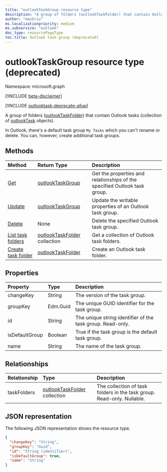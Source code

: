 ```yaml
---
title: "outlookTaskGroup resource type"
description: "A group of folders (outlookTaskFolder) that contain Outlook tasks (collection of outlookTask objects). "
author: "mashriv"
ms.localizationpriority: medium
ms.subservice: "outlook"
doc_type: resourcePageType
toc.title: Outlook task group (deprecated)
---
```


# outlookTaskGroup resource type (deprecated)

Namespace: microsoft.graph

[!INCLUDE [beta-disclaimer](../../includes/beta-disclaimer.md)]

[!INCLUDE [outlooktask-deprecate-allup](../../includes/outlooktask-deprecate-allup.md)]


A group of folders ([outlookTaskFolder](outlooktaskfolder.md)) that contain Outlook tasks (collection of [outlookTask](outlooktask.md) objects). 

In Outlook, there's a default task group `My Tasks` which you can't rename or delete. You can, however, create additional task groups. 


## Methods

| Method		   | Return Type	|Description|
|:---------------|:--------|:----------|
|[Get](../api/outlooktaskgroup-get.md) | [outlookTaskGroup](outlooktaskgroup.md) |Get the properties and relationships of the specified Outlook task group.|
|[Update](../api/outlooktaskgroup-update.md) | [outlookTaskGroup](outlooktaskgroup.md)	|Update the writable properties of an Outlook task group. |
|[Delete](../api/outlooktaskgroup-delete.md) | None |Delete the specified Outlook task group. |
|[List task folders](../api/outlooktaskgroup-list-taskfolders.md) |[outlookTaskFolder](outlooktaskfolder.md) collection| Get a collection of Outlook task folders.|
|[Create task folder](../api/outlooktaskgroup-post-taskfolders.md) |[outlookTaskFolder](outlooktaskfolder.md)| Create an Outlook task folder.|

## Properties
| Property	   | Type	|Description|
|:---------------|:--------|:----------|
|changeKey|String|The version of the task group.|
|groupKey|Edm.Guid|The unique GUID identifier for the task group.|
|id|String|The unique string identifier of the task group. Read-only.|
|isDefaultGroup|Boolean|True if the task group is the default task group.|
|name|String|The name of the task group.|

## Relationships
| Relationship | Type	|Description|
|:---------------|:--------|:----------|
|taskFolders|[outlookTaskFolder](outlooktaskfolder.md) collection| The collection of task folders in the task group. Read-only. Nullable.|

## JSON representation
The following JSON representation shows the resource type.

<!-- {
  "blockType": "resource",
  "optionalProperties": [

  ],
  "keyProperty": "id",
  "baseType":"microsoft.graph.entity",  
  "@odata.type": "microsoft.graph.outlookTaskGroup"
}-->

```json
{
  "changeKey": "String",
  "groupKey": "Guid",
  "id": "String (identifier)",
  "isDefaultGroup": true,
  "name": "String"
}

```

<!-- uuid: 8fcb5dbc-d5aa-4681-8e31-b001d5168d79
2015-10-25 14:57:30 UTC -->
<!--
{
  "type": "#page.annotation",
  "description": "outlookTaskGroup resource",
  "keywords": "",
  "section": "documentation",
  "tocPath": "",
  "suppressions": []
}
-->


